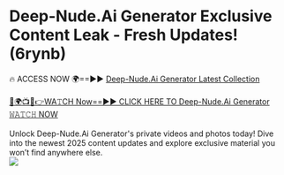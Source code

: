 # Deep-Nude.Ai Generator Exclusive Content Leak - Fresh Updates! (6rynb)

🔥 ACCESS NOW 🌍==►► <a href="https://tinyurl.com/yc657z5k" rel="nofollow">Deep-Nude.Ai Generator Latest Collection</a>
<br><br>
[🔴🌍📺📱👉WA𝚃CH Now==►► CLICK HERE TO Deep-Nude.Ai Generator 𝚆𝙰𝚃𝙲𝙷 NOW](https://tinyurl.com/yc657z5k)
<br><br>
Unlock Deep-Nude.Ai Generator's private videos and photos today! Dive into the newest 2025 content updates and explore exclusive material you won’t find anywhere else.
<br>
<a href="https://tinyurl.com/yc657z5k" rel="nofollow" data-target="animated-image.originalLink"><img src="https://camo.githubusercontent.com/8a4f000d20f83aca3bf7ec5f350d767afa0574a8a352519fd8cfa583a6f93a33/68747470733a2f2f692e696d6775722e636f6d2f644a486b345a712e676966" data-canonical-src="https://i.imgur.com/dJHk4Zq.gif" style="max-width: 100%; display: inline-block;" data-target="animated-image.originalImage"></a>
<br>
